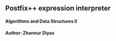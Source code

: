 ## Postfix++ expression interpreter


#### Algorithms and Data Structures II
#### Author: Zhannur Diyas


